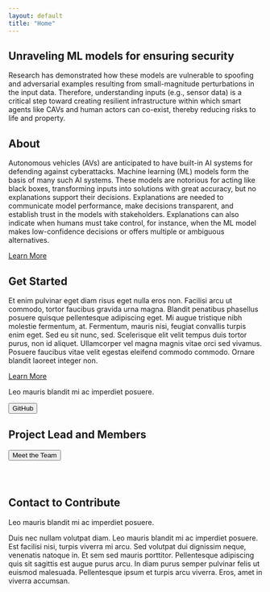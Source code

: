 ```yaml
---
layout: default
title: "Home"
---
```


<div id="hero">
</div>

<h2>Unraveling ML models for ensuring security</h2>
<p>Research has demonstrated how these models are vulnerable to spoofing and adversarial examples resulting from
    small-magnitude perturbations in the input data. Therefore, understanding inputs (e.g., sensor data) is a critical
    step toward creating resilient infrastructure within which smart agents like CAVs and human actors can co-exist,
    thereby reducing risks to life and property.
</p>
<h2>About</h2>
<p>Autonomous vehicles (AVs) are anticipated to have built-in AI systems for defending against cyberattacks. Machine
    learning (ML) models form the basis of many such AI systems. These models are notorious for acting like black
    boxes, transforming inputs into solutions with great accuracy, but no explanations support their decisions.
    Explanations are needed to communicate model performance, make decisions transparent, and establish trust in the
    models with stakeholders. Explanations can also indicate when humans must take control, for instance, when the ML
    model makes low-confidence decisions or offers multiple or ambiguous alternatives.</p>
<a href="">Learn More</a>

<h2>Get Started</h2>
<p>Et enim pulvinar eget diam risus eget nulla eros non. Facilisi arcu ut commodo, tortor faucibus gravida urna
    magna. Blandit penatibus phasellus posuere quisque pellentesque adipiscing eget. Mi augue tristique nibh molestie
    fermentum, at. Fermentum, mauris nisi, feugiat convallis turpis enim eget. Sed eu sit nunc, sed. Scelerisque elit
    velit tempus duis tortor purus, non id aliquet. Ullamcorper vel magna magnis vitae orci sed vivamus. Posuere
    faucibus vitae velit egestas eleifend commodo commodo. Ornare blandit laoreet integer non.</p>
<a href="">Learn More</a>

<div id="banner">
    <p>Leo mauris blandit mi ac imperdiet posuere.</p>
    <button>GitHub</button>
</div>

<span>
<h2>Project Lead and Members</h2>
<button>Meet the Team</button>
</span>

<div>
    <div>
    <img src="" alt="">
    <p></p>
    </div>
    <div>
    <img src="" alt="">
    <p></p>
    </div>
    <div>
    <img src="" alt="">
    <p></p>
    </div>
    <div>
    <img src="" alt="">
    <p></p>
</div>

<h2>Contact to Contribute</h2>
<p>Leo mauris blandit mi ac imperdiet posuere.</p>
<p>Duis nec nullam volutpat diam. Leo mauris blandit mi ac imperdiet posuere. Est facilisi nisi, turpis viverra mi arcu. Sed volutpat dui dignissim neque, venenatis natoque in. Et sem sed mauris porttitor. Pellentesque adipiscing quis sit sagittis est augue purus arcu. In diam purus semper pulvinar felis ut euismod malesuada. Pellentesque ipsum et turpis arcu viverra. Eros, amet in viverra accumsan.</p>
</div>